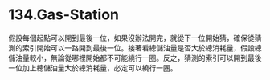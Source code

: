 # 134.Gas-Station

假設每個起點可以開到最後一位，如果沒辦法開完，就從下一位開始猜，確保從猜測的索引開始可以一路開到最後一位。接著看總儲油量是否大於總消耗量，假設總儲油量較小，無論從哪裡開始都不可能繞行一圈。反之，猜測的索引可以開到最後一位加上總儲油量大於總消耗量，必定可以繞行一圈。
